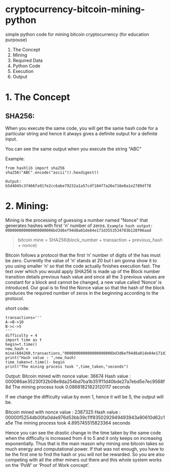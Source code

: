 # cryptocurrency-bitcoin-mining-python

simple python code for mining bitcoin cryptocurrency (for education purpouse)

1. The Concept
2. Mining
3. Required Data
4. Python Code
5. Execution
6. Output 


# 1. The Concept

## SHA256:
When you execute the same code, you will get the same hash code for a particular string and hence it always gives a definite output for a definite input.

You can see the same output when you execute the string "ABC"

Example:
```
from hashlib import sha256
sha256("ABC".encode("ascii")).hexdigest()

Output:
b5d4045c3f466fa91fe2cc6abe79232a1a57cdf104f7a26e716e0a1e2789df78
```

# 2. Mining:
Mining is the processing of guessing a number named "Nonce" that generates hashes with first 'n' number of zeros.
```Example hash output: 000000000000000000006bd3d6ef94d8a01de84e171d3553534783b128f06aad```

> bitcoin mine = SHA256(block_number + transaction + previous_hash + nonce)

Bitcoin follows a protocol that the first ‘n’ number of digits of the has must be zero. Currently the value of ‘n’ stands at 20 but I am gonna show it to you using smaller ‘n’ so that the code actually finishes execution fast. The text over which you would apply SHA256 is made up of 
  the Block number 
  transition details
  previous hash value
and since all the 3 previous values are constant for a block and cannot be changed, a new value called ‘Nonce’ is introduced. Our goal is to find the Nonce value so that the hash of the block produces the required number of zeros in the beginning according to the protocol.

short code:
```
transactions='''
A->B->10
B->c->5
'''
difficulty = 4
import time as t
begin=t.time()
new_hash = mine(684260,transactions,"000000000000000000006bd3d6ef94d8a01de84e171d3553534783b128f06aad",difficulty)
print("Hash value : ",new_hash)
time_taken=t.time()- begin
print("The mining process took ",time_taken,"seconds")
```
Output:
Bitcoin mined with nonce value: 36674
Hash value :  000086ae35230f32b08e9da254bd7ba1b351f11d40bde27a7ebd5e7ec9568f8d
The mining process took  0.08681821823120117 seconds

If we change the difficulty value by even 1, hence it will be 5, the output will be.

Bitcoin mined with nonce value : 2387325
Hash value :  00000f5254db00fa0dde976d53bb39c11f9350292949493943a90610d62c1a5e
The mining process took  4.895745515823364 seconds

Hence you can see the drastic change in the time taken by the same code when the difficulty is increased from 4 to 5 and it only keeps on increasing exponentially. Thus that is the main reason why mining one bitcoin takes so much energy and computational power. If that was not enough, you have to be the first one to find the hash or you will not be rewarded. So you are also competing with all the other miners out there and this whole system works on the ‘PoW’ or ‘Proof of Work concept’.


